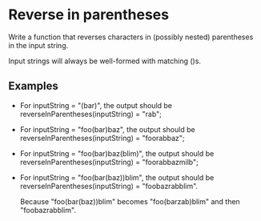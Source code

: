 # Reverse in parentheses

Write a function that reverses characters in (possibly nested) parentheses in the input string.

Input strings will always be well-formed with matching ()s.

## Examples 
 - For inputString = "(bar)", the output should be reverseInParentheses(inputString) = "rab";
 - For inputString = "foo(bar)baz", the output should be reverseInParentheses(inputString) = "foorabbaz";
 - For inputString = "foo(bar)baz(blim)", the output should be reverseInParentheses(inputString) = "foorabbazmilb";
 - For inputString = "foo(bar(baz))blim", the output should be reverseInParentheses(inputString) = "foobazrabblim".
   
   Because "foo(bar(baz))blim" becomes "foo(barzab)blim" and then "foobazrabblim".